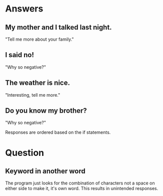 # Answers

## My mother and I talked last night.
"Tell me more about your family."
## I said no!
"Why so negative?"
## The weather is nice.
"Interesting, tell me more."
## Do you know my brother?
"Why so negative?"

Responses are ordered based on the if statements.

# Question
## Keyword in another word
The program just looks for the combination of characters not a space on either side to make it, it's own word. This results in unintended responses.